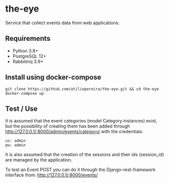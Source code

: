 # the-eye
Service that collect events data from web applications.

## Requirements

- Python 3.8+
- PostgreSQL 12+
- Rabbitmq 3.9+


## Install using docker-compose

```
git clone https://github.com/atiliopereira/the-eye.git && cd the-eye
docker-compose up
```

## Test / Use
It is assumed that the event categories (model Category instances) exist, but the possibility of creating them has been added 
through http://127.0.0.1/:8000/admin/events/category/ with the credentials:
```
us: admin
pw: admin
```
It is also assumed that the creation of the sessions and their ids (session_id) are managed by the application.

To test an Event POST you can do it through the Django-rest-framework interface from:
http://127.0.0.1/:8000/events/
